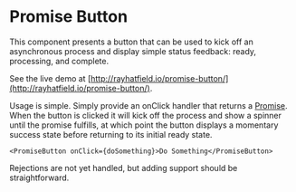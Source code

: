 # Promise Button
This component presents a button that can be used to kick off an asynchronous process and display simple status feedback: ready, processing, and complete.

See the live demo at [http://rayhatfield.io/promise-button/](http://rayhatfield.io/promise-button/).

Usage is simple. Simply provide an onClick handler that returns a [Promise](https://developer.mozilla.org/en-US/docs/Web/JavaScript/Reference/Global_Objects/Promise). When the button is clicked it will kick off the process and show a spinner until the promise fulfills, at which point the button displays a momentary success state before returning to its initial ready state.

```<PromiseButton onClick={doSomething}>Do Something</PromiseButton>```

Rejections are not yet handled, but adding support should be straightforward.
